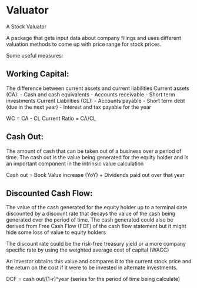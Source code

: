 # Valuator
A Stock Valuator

A package that gets input data about company filings and uses different valuation methods to come up with price range for stock prices.

Some useful measures:

Working Capital:
---------------
The difference between current assets and current liabilities
Current assets (CA):
    - Cash and cash equivalents
    - Accounts receivable
    - Short term investments
Current Liabilities (CL):
    - Accounts payable
    - Short term debt (due in the next year)
    - Interest and tax payable for the year

WC = CA - CL
Current Ratio = CA/CL

Cash Out:
--------

The amount of cash that can be taken out of a business over a period of time.
The cash out is the value being generated for the equity holder and is an
important component in the intrinsic value calculation

Cash out = Book Value increase (YoY) + Dividends paid out over that year

Discounted Cash Flow:
--------------------

The value of the cash generated for the equity holder up to a terminal date
discounted by a discount rate that decays the value of the cash being generated
over the period of time. The cash generated could also be derived from Free
Cash Flow (FCF) of the cash flow statement but it might hide some loss of
value to equity holders

The discount rate could be the risk-free treasury yield or a more company
specific rate by using the weighted average cost of capital (WACC)

An investor obtains this value and compares it to the current stock price and the return on the cost if it were to be invested in alternate investments.

DCF = cash out/(1-r)^year (series for the period of time being calculate)
